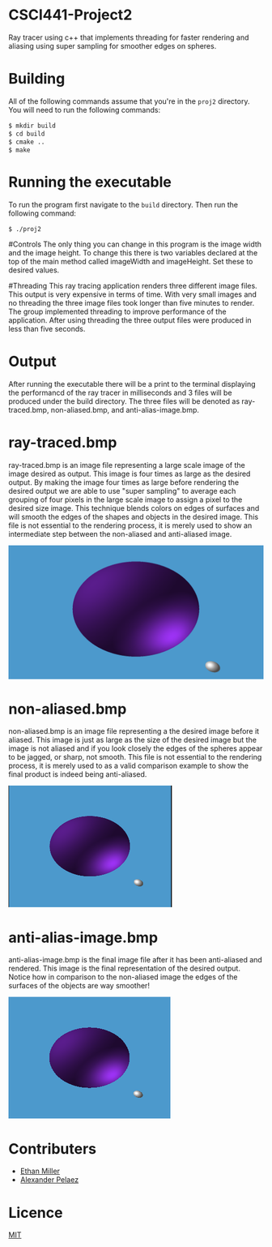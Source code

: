 # CSCI441-Project2
Ray tracer using c++ that implements threading for faster rendering and aliasing using super sampling for smoother edges on spheres. 

# Building
All of the following commands assume that you're in the `proj2` directory. You will need to run the following commands:

    $ mkdir build
    $ cd build
    $ cmake ..
    $ make

# Running the executable
To run the program first navigate to the `build` directory. Then run the following command:

    $ ./proj2

#Controls
The only thing you can change in this program is the image width and the image height. To change this there is two variables declared at the top of the main method called imageWidth and imageHeight. Set these to desired values. 

#Threading
This ray tracing application renders three different image files. This output is very expensive in terms of time. With very small images and no threading the three image files took longer than five minutes to render. The group implemented threading to improve performance of the application. After using threading the three output files were produced in less than five seconds. 


# Output
After running the executable there will be a print to the terminal displaying the performancd of the ray tracer in milliseconds and 3 files will be produced under the build directory. The three files will be denoted as ray-traced.bmp, non-aliased.bmp, and anti-alias-image.bmp.

# ray-traced.bmp
ray-traced.bmp is an image file representing a large scale image of the image desired as output. This image is four times as large as the desired output. By making the image four times as large before rendering the desired output we are able to use "super sampling" to average each grouping of four pixels in the large scale image to assign a pixel to the desired size image. This technique blends colors on edges of surfaces and will smooth the edges of the shapes and objects in the desired image. This file is not essential to the rendering process, it is merely used to show an intermediate step between the non-aliased and anti-aliased image.

![ray-tracedExample.png](proj2/img/ray-tracedExample.png)

# non-aliased.bmp
non-aliased.bmp is an image file representing a the desired image before it aliased. This image is just as large as the size of the desired image but the image is not aliased and if you look closely the edges of the spheres appear to be jagged, or sharp, not smooth. This file is not essential to the rendering process, it is merely used to as a valid comparison example to show the final product is indeed being anti-aliased. 

![non-aliasedExample.png](proj2/img/non-aliasedExample.png)

# anti-alias-image.bmp

anti-alias-image.bmp is the final image file after it has been anti-aliased and rendered. This image is the final representation of the desired output. Notice how in comparison to the non-aliased image the edges of the surfaces of the objects are way smoother!

![anti-alias-imageExample.png](proj2/img/anti-alias-imageExample.png)



# Contributers
* [Ethan Miller](https://github.com/EthanMiller2)
* [Alexander Pelaez](https://github.com/AlexPelaez)

# Licence
[MIT](LICENSE)